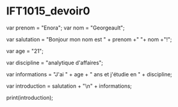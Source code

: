 # IFT1015_devoir0
var prenom = "Enora";
var nom = "Georgeault";

var salutation = "Bonjour mon nom est " + prenom +" "+  nom +"!";

var age = "21";

var discipline = "analytique d'affaires";

var informations = "J'ai " + age + " ans et j'étudie en " + discipline;

var introduction = salutation + "\n" +  informations;

print(introduction);